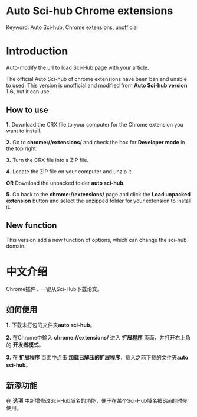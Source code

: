 # Auto Sci-hub Chrome extensions

Keyword: Auto Sci-hub, Chrome extensions, unofficial

# Introduction

Auto-modify the url to load Sci-Hub page with your article.

The official Auto Sci-hub of chrome extensions have been ban and unable to used. This version is unofficial and modified from **Auto Sci-hub version 1.6**, but it can use.

## How to use

**1.** Download the CRX file to your computer for the Chrome extension you want to install.

**2.** Go to  **chrome://extensions/**  and check the box for  **Developer mode**  in the top right.

**3.** Turn the CRX file into a ZIP file.

**4.** Locate the ZIP file on your computer and unzip it.

**OR** Download the unpacked folder **auto sci-hub**.

**5.** Go back to the **chrome://extensions/** page and click the  **Load unpacked extension**  button and select the unzipped folder for your extension to install it.

## New function

This version add a new function of options, which can change the sci-hub domain.


# 中文介绍
Chrome插件，一键从Sci-Hub下载论文。

## 如何使用

**1.** 下载未打包的文件夹**auto sci-hub**。

**2.** 在Chrome中输入 **chrome://extensions/** 进入 **扩展程序** 页面，并打开右上角的 **开发者模式**。

**3.** 在 **扩展程序** 页面中点击 **加载已解压的扩展程序**，载入之前下载的文件夹**auto sci-hub**。

## 新添功能
在 **选项** 中新增修改Sci-Hub域名的功能，便于在某个Sci-Hub域名被Ban的时候使用。
